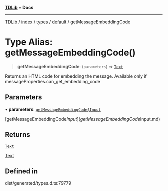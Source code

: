 [**TDLib**](../../../../../../README.md) • **Docs**

***

[TDLib](../../../../../../modules.md) / [index](../../../../../README.md) / [types](../../../README.md) / [default](../README.md) / getMessageEmbeddingCode

# Type Alias: getMessageEmbeddingCode()

> **getMessageEmbeddingCode**: (`parameters`) => [`Text`](Text-1.md)

Returns an HTML code for embedding the message. Available only if messageProperties.can_get_embedding_code

## Parameters

• **parameters**: [`getMessageEmbeddingCode$Input`](getMessageEmbeddingCode$Input.md)

[getMessageEmbeddingCode$Input](getMessageEmbeddingCode$Input.md)

## Returns

[`Text`](Text-1.md)

[Text](Text-1.md)

## Defined in

dist/generated/types.d.ts:79779
